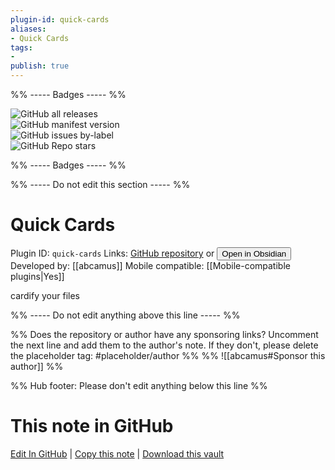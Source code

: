 ```yaml
---
plugin-id: quick-cards
aliases:
- Quick Cards
tags: 
- 
publish: true
---
```


%% ----- Badges ----- %%

![GitHub all releases](https://img.shields.io/github/downloads/abcamus/obsidian-quick-card/total?color=573E7A&logo=github&style=for-the-badge)   
![GitHub manifest version](https://img.shields.io/github/manifest-json/v/abcamus/obsidian-quick-card?color=573E7A&logo=github&style=for-the-badge)   
![GitHub issues by-label](https://img.shields.io/github/issues/abcamus/obsidian-quick-card/help%20wanted?color=573E7A&logo=github&style=for-the-badge)   
![GitHub Repo stars](https://img.shields.io/github/stars/abcamus/obsidian-quick-card?color=573E7A&logo=github&style=for-the-badge)

%% ----- Badges ----- %%

%% ----- Do not edit this section ----- %%

# Quick Cards

Plugin ID: `quick-cards`
Links: [GitHub repository](https://github.com/abcamus/obsidian-quick-card) or [<button id=HH>Open in Obsidian</button>](obsidian://show-plugin?id=quick-cards)
Developed by: [[abcamus]]
Mobile compatible: [[Mobile-compatible plugins|Yes]]

cardify your files

%% ----- Do not edit anything above this line ----- %% 

%% Does the repository or author have any sponsoring links? Uncomment the next line and add them to the author's note. If they don't, please delete the placeholder tag: #placeholder/author %%
%% ![[abcamus#Sponsor this author]] %%

%% Hub footer: Please don't edit anything below this line %%

# This note in GitHub

<span class="git-footer">[Edit In GitHub](https://github.dev/obsidian-community/obsidian-hub/blob/main/02%20-%20Community%20Expansions/02.05%20All%20Community%20Expansions/Plugins/quick-cards.md "git-hub-edit-note") | [Copy this note](https://raw.githubusercontent.com/obsidian-community/obsidian-hub/main/02%20-%20Community%20Expansions/02.05%20All%20Community%20Expansions/Plugins/quick-cards.md "git-hub-copy-note") | [Download this vault](https://github.com/obsidian-community/obsidian-hub/archive/refs/heads/main.zip "git-hub-download-vault") </span>
